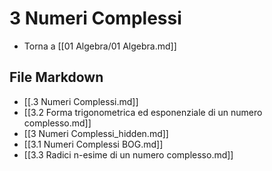 # 3 Numeri Complessi

- Torna a [[01 Algebra/01 Algebra.md]]

## File Markdown
- [[.3 Numeri Complessi.md]]
- [[3.2 Forma trigonometrica ed esponenziale di un numero complesso.md]]
- [[3 Numeri Complessi_hidden.md]]
- [[3.1 Numeri Complessi BOG.md]]
- [[3.3 Radici n-esime di un numero complesso.md]]
